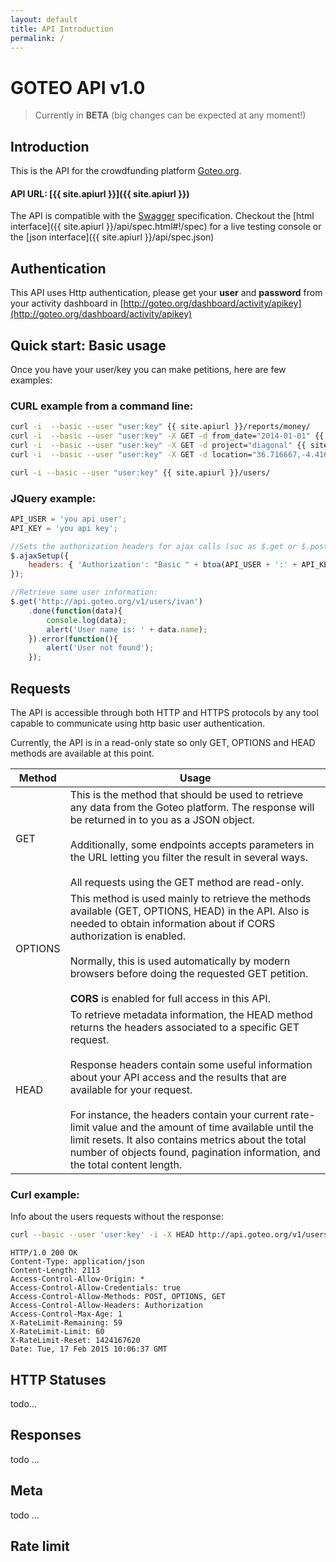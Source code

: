 ```yaml
---
layout: default
title: API Introduction
permalink: /
---
```

# GOTEO API v1.0
> Currently in **BETA** (big changes can be expected at any moment!)

## Introduction

This is the API for the crowdfunding platform [Goteo.org](http://goteo.org).

#### API URL: [{{ site.apiurl }}]({{ site.apiurl }})

The API is compatible with the [Swagger](http://swagger.io/) specification. Checkout the [html interface]({{ site.apiurl }}/api/spec.html#!/spec) for a live testing console or the [json interface]({{ site.apiurl }}/api/spec.json)


## Authentication

This API uses Http authentication, please get your **user** and **password** from your activity dashboard in [http://goteo.org/dashboard/activity/apikey](http://goteo.org/dashboard/activity/apikey)

## Quick start: Basic usage

Once you have your user/key you can make petitions, here are few examples:

### CURL example from a command line:

```bash
curl -i  --basic --user "user:key" {{ site.apiurl }}/reports/money/
curl -i  --basic --user "user:key" -X GET -d from_date="2014-01-01" {{ site.apiurl }}/reports/money/
curl -i  --basic --user "user:key" -X GET -d project="diagonal" {{ site.apiurl }}/reports/money/
curl -i  --basic --user "user:key" -X GET -d location="36.716667,-4.416667,100" {{ site.apiurl }}/reports/projects/

curl -i --basic --user "user:key" {{ site.apiurl }}/users/ 
```

### JQuery example:

```javascript
API_USER = 'you api user';
API_KEY = 'you api key';

//Sets the authorization headers for ajax calls (suc as $.get or $.post)
$.ajaxSetup({
    headers: { 'Authorization': "Basic " + btoa(API_USER + ':' + API_KEY)},
});

//Retrieve some user information:
$.get('http://api.goteo.org/v1/users/ivan')
    .done(function(data){
        console.log(data);
        alert('User name is: ' + data.name);
    }).error(function(){
        alert('User not found');
    });


```

## Requests

The API is accessible through both HTTP and HTTPS protocols by any tool capable to communicate using http basic user authentication.

Currently, the API is in a read-only state so only GET, OPTIONS and HEAD methods are available at this point.

|  Method | Usage |
| ------- | ----- |
| GET     | This is the method that should be used to retrieve any data from the Goteo platform. The response will be  returned in to you as a JSON object.<br><br> Additionally, some endpoints accepts parameters in the URL letting you filter the result in several ways.<br><br> All requests using the GET method are read-only.    |
| OPTIONS | This method is used mainly to retrieve the methods available (GET, OPTIONS, HEAD) in the API. Also is needed to obtain information about if CORS authorization is enabled.<br><br> Normally, this is used automatically by modern browsers before doing the requested GET petition.<br><br>**CORS** is enabled for full access in this API. |
| HEAD    | To retrieve metadata information, the HEAD method returns the headers associated to a specific GET request.<br><br>Response headers contain some useful information about your API access and the results that are available for your request.<br><br>For instance, the headers contain your current rate-limit value and the amount of time available until the limit resets. It also contains metrics about the total number of objects found, pagination information, and the total content length.  |

### Curl example:

Info about the users requests without the response:

```bash
curl --basic --user 'user:key' -i -X HEAD http://api.goteo.org/v1/users/
```

```
HTTP/1.0 200 OK
Content-Type: application/json
Content-Length: 2113
Access-Control-Allow-Origin: *
Access-Control-Allow-Credentials: true
Access-Control-Allow-Methods: POST, OPTIONS, GET
Access-Control-Allow-Headers: Authorization
Access-Control-Max-Age: 1
X-RateLimit-Remaining: 59
X-RateLimit-Limit: 60
X-RateLimit-Reset: 1424167620
Date: Tue, 17 Feb 2015 10:06:37 GMT
```

## HTTP Statuses

todo...

## Responses

todo ...

## Meta

todo ...

## Rate limit